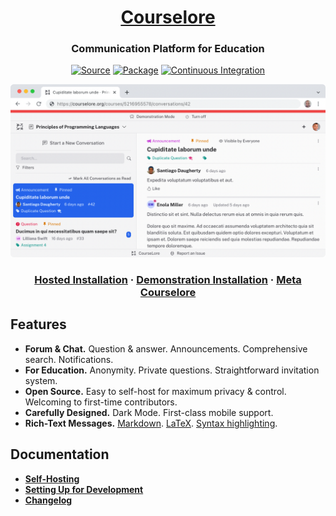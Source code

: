 <h1 align="center"><a href="https://courselore.org">Courselore</a></h1>
<h3 align="center">Communication Platform for Education</h3>
<p align="center">
<a href="https://github.com/courselore/courselore"><img src="https://img.shields.io/badge/Source---" alt="Source"></a>
<a href="https://www.npmjs.com/package/courselore"><img alt="Package" src="https://badge.fury.io/js/courselore.svg"></a>
<a href="https://github.com/courselore/courselore/actions"><img src="https://github.com/courselore/courselore/workflows/.github/workflows/main.yml/badge.svg" alt="Continuous Integration"></a>
</p>
<p align="center">
<a href="https://courselore.org"><img src="web/static/main-screen--light.png" alt="Courselore Main Screen" width="960"></a>
</p>
<h3 align="center">
<a href="https://courselore.org">Hosted Installation</a> ·
<a href="https://try.courselore.org">Demonstration Installation</a> ·
<a href="https://courselore.org/courses/8537410611/invitations/3667859788">Meta Courselore</a>
</h3>

## Features

- **Forum & Chat.** Question & answer. Announcements. Comprehensive search. Notifications.
- **For Education.** Anonymity. Private questions. Straightforward invitation system.
- **Open Source.** Easy to self-host for maximum privacy & control. Welcoming to first-time contributors.
- **Carefully Designed.** Dark Mode. First-class mobile support.
- **Rich-Text Messages.** [Markdown](https://guides.github.com/features/mastering-markdown/). [LaTeX](https://katex.org/docs/supported.html). [Syntax highlighting](https://shiki.matsu.io/).

## Documentation

- [**Self-Hosting**](/documentation/self-hosting.md)
- [**Setting Up for Development**](/documentation/setting-up-for-development.md)
- [**Changelog**](/documentation/changelog.md)
